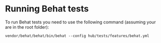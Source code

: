 # Running Behat tests
To run Behat tests you need to use the following command (assuming your are in the root folder):

```
vendor/behat/behat/bin/behat --config hub/tests/features/behat.yml
```